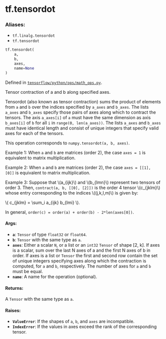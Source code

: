 <div itemscope itemtype="http://developers.google.com/ReferenceObject">
<meta itemprop="name" content="tf.tensordot" />
<meta itemprop="path" content="Stable" />
</div>

# tf.tensordot

### Aliases:

* `tf.linalg.tensordot`
* `tf.tensordot`

``` python
tf.tensordot(
    a,
    b,
    axes,
    name=None
)
```



Defined in [`tensorflow/python/ops/math_ops.py`](/code/stable/tensorflow/python/ops/math_ops.py).

Tensor contraction of a and b along specified axes.

Tensordot (also known as tensor contraction) sums the product of elements
from `a` and `b` over the indices specified by `a_axes` and `b_axes`.
The lists `a_axes` and `b_axes` specify those pairs of axes along which to
contract the tensors. The axis `a_axes[i]` of `a` must have the same dimension
as axis `b_axes[i]` of `b` for all `i` in `range(0, len(a_axes))`. The lists
`a_axes` and `b_axes` must have identical length and consist of unique
integers that specify valid axes for each of the tensors.

This operation corresponds to `numpy.tensordot(a, b, axes)`.

Example 1: When `a` and `b` are matrices (order 2), the case `axes = 1`
is equivalent to matrix multiplication.

Example 2: When `a` and `b` are matrices (order 2), the case
`axes = [[1], [0]]` is equivalent to matrix multiplication.

Example 3: Suppose that \\(a_{ijk}\\) and \\(b_{lmn}\\) represent two
tensors of order 3. Then, `contract(a, b, [[0], [2]])` is the order 4 tensor
\\(c_{jklm}\\) whose entry
corresponding to the indices \\((j,k,l,m)\\) is given by:

\\( c_{jklm} = \sum_i a_{ijk} b_{lmi} \\).

In general, `order(c) = order(a) + order(b) - 2*len(axes[0])`.

#### Args:

* <b>`a`</b>: `Tensor` of type `float32` or `float64`.
* <b>`b`</b>: `Tensor` with the same type as `a`.
* <b>`axes`</b>: Either a scalar `N`, or a list or an `int32` `Tensor` of shape [2, k].
    If axes is a scalar, sum over the last N axes of a and the first N axes of
    b in order. If axes is a list or `Tensor` the first and second row contain
    the set of unique integers specifying axes along which the contraction is
    computed, for `a` and `b`, respectively. The number of axes for `a` and
    `b` must be equal.
* <b>`name`</b>: A name for the operation (optional).


#### Returns:

A `Tensor` with the same type as `a`.


#### Raises:

* <b>`ValueError`</b>: If the shapes of `a`, `b`, and `axes` are incompatible.
* <b>`IndexError`</b>: If the values in axes exceed the rank of the corresponding
    tensor.